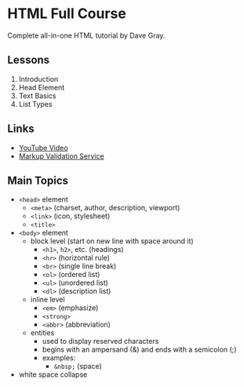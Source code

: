 # HTML Full Course

Complete all-in-one HTML tutorial by Dave Gray.  

## Lessons

1. Introduction
2. Head Element
3. Text Basics
4. List Types

## Links

- [YouTube Video](https://youtu.be/n4R2E7O-Ngo)
- [Markup Validation Service](https://validator.w3.org/)

## Main Topics

- ```<head>``` element
	- ```<meta>``` (charset, author, description, viewport)
	- ```<link>``` (icon, stylesheet)
	- ```<title>```
- ```<body>``` element
	- block level (start on new line with space around it)
		- ```<h1>```, ```h2>```, etc. (headings)
		- ```<hr>``` (horizontal rule)
		- ```<br>``` (single line break)
		- ```<ol>``` (ordered list)
		- ```<ul>``` (unordered list)
		- ```<dl>``` (description list)
	- inline level
		- ```<em>``` (emphasize)
		- ```<strong>```
		- ```<abbr>``` (abbreviation)
	- entities
		- used to display reserved characters
		- begins with an ampersand (&) and ends with a semicolon (;)
		- examples:
			- ```&nbsp;``` (space)
- white space collapse